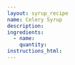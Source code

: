 ```yaml
---
layout: syrup_recipe
name: Celery Syrup
description:
ingredients:
  - name:
    quantity:
instructions_html:
---
```

